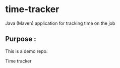 # time-tracker
Java (Maven) application for tracking time on the job

## Purpose :

This is a demo repo.

Time tracker
